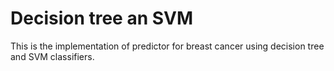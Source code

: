 # Decision tree an SVM
This is the implementation of predictor for breast cancer using decision tree and SVM classifiers. 